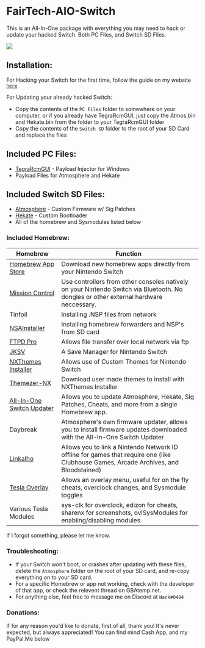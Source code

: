 # FairTech-AIO-Switch

This is an All-In-One package with everything you may need to hack or update your hacked Switch. Both PC Files, and Switch SD Files.

![](images/projectbanner.gif)

## Installation:
For Hacking your Switch for the first time, follow the guide on my website [`here`](http://www.guides.fairtech.us)

For Updating your already hacked Switch:
* Copy the contents of the `PC Files` folder to somewhere on your computer, or if you already have TegraRcmGUI, just copy the Atmos.bin and Hekate.bin from the folder to your TegraRcmGUI folder
* Copy the contents of the `Switch SD` folder to the root of your SD Card and replace the files

## Included PC Files:

* [TegraRcmGUI](https://github.com/eliboa/TegraRcmGUI/releases) - Payload Injector for Windows
* Payload Files for Atmosphere and Hekate

## Included Switch SD Files:

* [Atmosphere](https://github.com/Atmosphere-NX/Atmosphere/releases) - Custom Firmware w/ Sig Patches
* [Hekate](https://github.com/CTCaer/hekate/releases) - Custom Bootloader
*  All of the homebrew and Sysmodules listed below
 
### Included Homebrew:
| Homebrew | Function |
| ------ | ------ |
| [Homebrew App Store](https://github.com/fortheusers/hb-appstore/releases) | Download new homebrew apps directly from your Nintendo Switch
| [Mission Control](https://github.com/ndeadly/MissionControl) | Use controllers from other consoles natively on your Nintendo Switch via Bluetooth. No dongles or other external hardware neccessary. |
| Tinfoil | Installing .NSP files from network |
| [NSAInstaller](https://github.com/Team-Neptune/NSAInstaller/releases) | Installing homebrew forwarders and NSP's from SD card |
| [FTPD Pro](https://github.com/mtheall/ftpd/releases) | Allows file transfer over local network via ftp |
| [JKSV](https://github.com/J-D-K/JKSV/releases) | A Save Manager for Nintendo Switch |
| [NXThemes Installer](https://github.com/exelix11/SwitchThemeInjector/releases) | Allows use of Custom Themes for Nintendo Switch |
| [Themezer-NX](https://github.com/suchmememanyskill/themezer-nx/releases) | Download user made themes to install with NXThemes Installer |
| [All-In-One Switch Updater](https://github.com/HamletDuFromage/aio-switch-updater/releases) | Allows you to update Atmosphere, Hekate, Sig Patches, Cheats, and more from a single Homebrew app. |
| Daybreak | Atmosphere's own firmware updater, allows you to install firmware updates downloaded with the All-In-One Switch Updater |
| [Linkalho](https://github.com/rdmrocha/linkalho/releases) | Allows you to link a Nintendo Network ID offline for games that require one (like Clubhouse Games, Arcade Archives, and Bloodstained)
| [Tesla Overlay](https://github.com/WerWolv/nx-ovlloader) | Allows an overlay menu, useful for on the fly cheats, overclock changes, and Sysmodule toggles |
| Various Tesla Modules | sys-clk for overclock, edizon for cheats, sharenx for screenshots, ovlSysModules for enabling/disabling modules |

If I forgot something, please let me know.


### Troubleshooting:
* If your Switch won't boot, or crashes after updating with these files, delete the `Atmosphere` folder on the root of your SD card, and re-copy everything on to your SD card. 
* For a specific Homebrew or app not working, check with the developer of that app, or check the relevent thread on GBAtemp.net.
* For anything else, feel free to message me on Discord at `Nack#0404`


### Donations:
If for any reason you'd like to donate, first of all, thank you! It's never expected, but always appreciated!
You can find mind Cash App, and my PayPal.Me below
